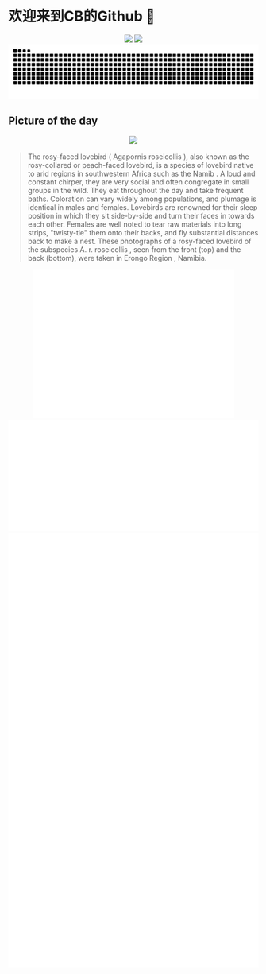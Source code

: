 
# 欢迎来到CB的Github 👋

<div align="center">
  <img height="137px" src="https://github-readme-stats.vercel.app/api?username=SuperCB&show_icons=true&theme=radical" />
  <img height="137px" src="https://github-readme-stats.vercel.app/api/top-langs/?username=SuperCB&hide_title=true&hide_border=true&layout=compact&langs_count=6&text_color=000&icon_color=fff" />
</div>


<div align="center">
    <img src="./contribution-snake/github-contribution-grid-snake.svg" />
</div>



## Picture of the day
<div align="center">
  <img width=400px src="https://upload.wikimedia.org/wikipedia/commons/thumb/4/4f/Rosy-faced_lovebird_%28Agapornis_roseicollis_roseicollis%29.jpg/450px-Rosy-faced_lovebird_%28Agapornis_roseicollis_roseicollis%29.jpg" />
</div>

>The  rosy-faced lovebird  ( Agapornis roseicollis ), also known as the rosy-collared or peach-faced lovebird, is a species of  lovebird  native to arid regions in southwestern Africa such as the  Namib . A loud and constant chirper, they are very social and often congregate in small groups in the wild. They eat throughout the day and take frequent baths. Coloration can vary widely among populations, and plumage is identical in males and females. Lovebirds are renowned for their sleep position in which they sit side-by-side and turn their faces in towards each other. Females are well noted to tear raw materials into long strips, "twisty-tie" them onto their backs, and fly substantial distances back to make a nest. These photographs of a rosy-faced lovebird of the subspecies  A. r. roseicollis , seen from the front (top) and the back (bottom), were taken in  Erongo Region , Namibia.



<div align="center">
  <img height="300px" src="base_metrics.svg" />
  <img  src="metrics.plugin.calendar.full.svg" />
</div>


<div align="center">
  <img  src="plugin_metrics.svg" /> 
</div>
